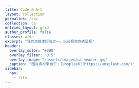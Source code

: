 ```yaml
---
title: Code & Art
layout: collection
permalink: /ca/
collection: ca
entries_layout: grid
author_profile: false
classes: wide
excerpt: "我的自媒体矩阵之一，以长视频方式呈现"
header:
  overlay_color: "#000"
  overlay_filter: "0.5"
  overlay_image: "/assets/images/ca-header.jpg"
  caption: "图片素材来自于：[Unsplash](https://unsplash.com/)"
sidebar:
  nav:
    - life
---
```


